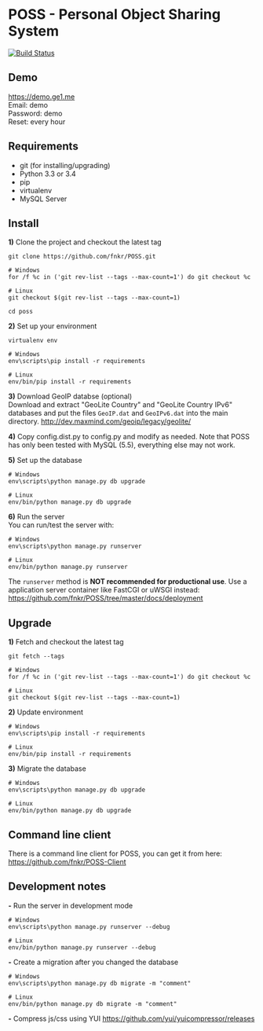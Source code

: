# POSS - Personal Object Sharing System

[![Build Status](https://magnum.travis-ci.com/fnkr/POSS.svg?token=Upy55UysDyQpDJCzdKA3&branch=master)](https://magnum.travis-ci.com/fnkr/POSS)

## Demo
https://demo.ge1.me  
Email: demo  
Password: demo  
Reset: every hour

## Requirements
* git (for installing/upgrading)
* Python 3.3 or 3.4
* pip
* virtualenv
* MySQL Server

## Install
**1)** Clone the project and checkout the latest tag
```
git clone https://github.com/fnkr/POSS.git

# Windows
for /f %c in ('git rev-list --tags --max-count=1') do git checkout %c

# Linux
git checkout $(git rev-list --tags --max-count=1)

cd poss
```

**2)** Set up your environment
```
virtualenv env

# Windows
env\scripts\pip install -r requirements

# Linux
env/bin/pip install -r requirements
```

**3)** Download GeoIP databse (optional)  
Download and extract "GeoLite Country" and "GeoLite Country IPv6" databases
and put the files `GeoIP.dat` and `GeoIPv6.dat` into the main directory.
http://dev.maxmind.com/geoip/legacy/geolite/

**4)** Copy config.dist.py to config.py and modify as needed. Note that POSS has only been tested with MySQL (5.5), everything else may not work.

**5)** Set up the database
```
# Windows
env\scripts\python manage.py db upgrade

# Linux
env/bin/python manage.py db upgrade
```

**6)** Run the server  
You can run/test the server with:

```
# Windows
env\scripts\python manage.py runserver

# Linux
env/bin/python manage.py runserver
```

The `runserver` method is **NOT recommended for productional use**.
Use a application server container like FastCGI or uWSGI instead:
https://github.com/fnkr/POSS/tree/master/docs/deployment

## Upgrade

**1)** Fetch and checkout the latest tag
```
git fetch --tags

# Windows
for /f %c in ('git rev-list --tags --max-count=1') do git checkout %c

# Linux
git checkout $(git rev-list --tags --max-count=1)
```

**2)** Update environment
```
# Windows
env\scripts\pip install -r requirements

# Linux
env/bin/pip install -r requirements
```

**3)** Migrate the database
```
# Windows
env\scripts\python manage.py db upgrade

# Linux
env/bin/python manage.py db upgrade
```

## Command line client

There is a command line client for POSS, you can get it from here:
https://github.com/fnkr/POSS-Client

## Development notes
**-** Run the server in development mode
```
# Windows
env\scripts\python manage.py runserver --debug

# Linux
env/bin/python manage.py runserver --debug
```

**-** Create a migration after you changed the database
```
# Windows
env\scripts\python manage.py db migrate -m "comment"

# Linux
env/bin/python manage.py db migrate -m "comment"
```

**-** Compress js/css using YUI
https://github.com/yui/yuicompressor/releases
